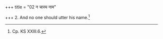+++
title = "02 न चास्य नाम"

+++
2. And no one should utter his name.[^1]  


[^1]: Cp. KS XXIII.6.  
